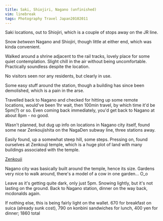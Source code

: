 ```yaml
---
title: Saki, Shiojiri, Nagano (unfinished)
vim: linebreak
tags: Photography Travel Japan20102011
---
```


Saki locations, out to Shiojiri, which is a couple of stops away on the JR
line.

Snow *between* Nagano and Shiojiri, though little at either end, which was
kinda convenient.

Walked around a shrine adjacent to the rail tracks, lovely place for some quiet
contemplation. Slight chill in the air without being uncomfortable. Practically
soundless despite the location.

No visitors seen nor any residents, but clearly in use.

Some easy stuff around the station, though a building has since been
demolished, which is a pain in the arse.

Travelled back to Nagano and checked for hitting up some remote locations,
would've been 1hr wait, then 100min travel, by which time it'd be 5pm(?) or so.
Even coming back immediately, you'd get back to Nagano at about 8pm - no good.

Wasn't planned, but dug up info on locations in Nagano city itself, found some
near Zenkoujishita on the NagaDen subway line, three stations away.

Easily found, up a somewhat steep hill, some steps. Pressing on, found
ourselves at Zenkouji temple, which is a huge plot of land with many buildings
associated with the temple.

[Zenkouji](http://en.wikipedia.org/wiki/Zenk%C5%8D-ji)

Nagano city was basically built around the temple, hence its size. Gardens very
nice to walk around, there's a model of a cow in one garden... O\_o

Leave as it's getting quite dark, only just 5pm. Snowing lightly, but it's not
lasting on the ground. Back to Nagano station, dinner on the way back,
mcdonalds again.

If nothing else, this is being fairly light on the wallet. 670 for breakfast on
suica (already sunk cost), 790 on konbini sandwiches for lunch, 400 yen for
dinner; 1860 total

